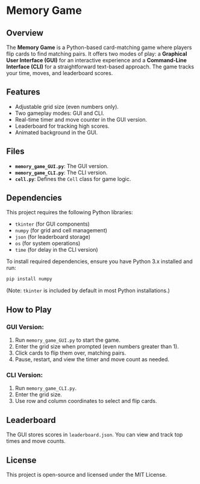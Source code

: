 # Memory Game

## Overview
The **Memory Game** is a Python-based card-matching game where players flip cards to find matching pairs. It offers two modes of play: a **Graphical User Interface (GUI)** for an interactive experience and a **Command-Line Interface (CLI)** for a straightforward text-based approach. The game tracks your time, moves, and leaderboard scores.

## Features
- Adjustable grid size (even numbers only).
- Two gameplay modes: GUI and CLI.
- Real-time timer and move counter in the GUI version.
- Leaderboard for tracking high scores.
- Animated background in the GUI.

## Files
- **`memory_game_GUI.py`**: The GUI version.
- **`memory_game_CLI.py`**: The CLI version.
- **`cell.py`**: Defines the `Cell` class for game logic.

## Dependencies
This project requires the following Python libraries:
- `tkinter` (for GUI components)
- `numpy` (for grid and cell management)
- `json` (for leaderboard storage)
- `os` (for system operations)
- `time` (for delay in the CLI version)

To install required dependencies, ensure you have Python 3.x installed and run:
```bash
pip install numpy
```
(Note: `tkinter` is included by default in most Python installations.)

## How to Play

### GUI Version:
1. Run `memory_game_GUI.py` to start the game.
2. Enter the grid size when prompted (even numbers greater than 1).
3. Click cards to flip them over, matching pairs.
4. Pause, restart, and view the timer and move count as needed.

### CLI Version:
1. Run `memory_game_CLI.py`.
2. Enter the grid size.
3. Use row and column coordinates to select and flip cards.

## Leaderboard
The GUI stores scores in `leaderboard.json`. You can view and track top times and move counts.

## License
This project is open-source and licensed under the MIT License.
